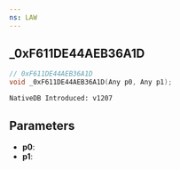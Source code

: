 ```yaml
---
ns: LAW
---
```

## _0xF611DE44AEB36A1D

```c
// 0xF611DE44AEB36A1D
void _0xF611DE44AEB36A1D(Any p0, Any p1);
```

```
NativeDB Introduced: v1207
```

## Parameters
* **p0**:
* **p1**:
